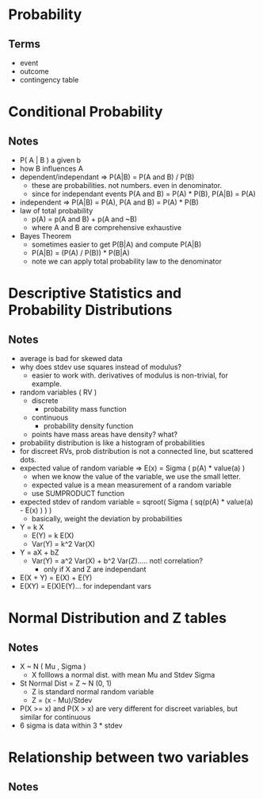 # Probability
## Terms
 - event
 - outcome
 - contingency table

# Conditional Probability
## Notes
 - P( A | B ) a given b
 - how B influences A
 - dependent/independant => P(A|B) = P(A and B) / P(B)
   - these are probabilities. not numbers. even in denominator.
   - since for independant events P(A and B) = P(A) * P(B), P(A|B) = P(A)
 - independent => P(A|B) = P(A), P(A and B) = P(A) * P(B)
 - law of total probability
   - p(A) = p(A and B) + p(A and ~B)
   - where A and B are comprehensive exhaustive
 - Bayes Theorem
   - sometimes easier to get P(B|A) and compute P(A|B)
   - P(A|B) = (P(A) / P(B)) * P(B|A)
   - note we can apply total probability law to the denominator

# Descriptive Statistics and Probability Distributions
## Notes
 - average is bad for skewed data
 - why does stdev use squares instead of modulus?
   - easier to work with. derivatives of modulus is non-trivial, for example.
 - random variables ( RV )
   - discrete
     - probability mass function
   - continuous
     - probability density function
   - points have mass areas have density? what?
 - probability distribution is like a histogram of probabilities
 - for discreet RVs, prob distribution is not a connected line, but scattered dots.
 - expected value of random variable => E(x) = Sigma ( p(A) * value(a) )
   - when we know the value of the variable, we use the small letter.
   - expected value is a mean measurement of a random variable
   - use SUMPRODUCT function
 - expected stdev of random variable = sqroot( Sigma ( sq(p(A) * value(a) - E(x) ) ) )
   - basically, weight the deviation by probabilities
 - Y = k X
   - E(Y) = k E(X)
   - Var(Y) = k^2 Var(X)
 - Y = aX + bZ
   - Var(Y) = a^2 Var(X) + b^2 Var(Z)..... not! correlation?
     - only if X and Z are independant
 - E(X + Y) = E(X) + E(Y)
 - E(XY) = E(X)E(Y)... for independant vars

# Normal Distribution and Z tables
## Notes
 - X ~ N ( Mu , Sigma )
   - X folllows a normal dist. with mean Mu and Stdev Sigma
 - St Normal Dist = Z ~ N (0, 1)
   - Z is standard normal random variable
   - Z = (x - Mu)/Stdev
 - P(X >= x) and P(X > x) are very different for discreet variables, but similar for continuous
 - 6 sigma is data within 3 * stdev

# Relationship between two variables
## Notes


